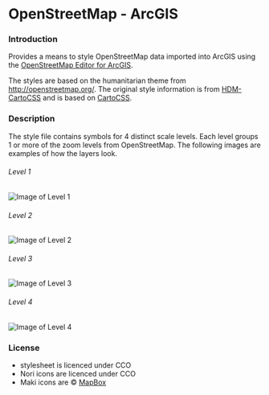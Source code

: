 # OpenStreetMap - ArcGIS

### Introduction

Provides a means to style OpenStreetMap data imported into ArcGIS using the [OpenStreetMap Editor for ArcGIS](http://www.esri.com/software/arcgis/extensions/openstreetmap).

The styles are based on the humanitarian theme from http://openstreetmap.org/. The original style information is from [HDM-CartoCSS](https://github.com/hotosm/HDM-CartoCSS) and is based on [CartoCSS](https://github.com/mapbox/carto).

### Description

The style file contains symbols for 4 distinct scale levels. Each level groups 1 or more of the zoom levels from OpenStreetMap. The following images are examples of how the layers look.
###### Level 1
![Image of Level 1](https://github.com/daveb1034/OpenStreetMap-ArcGIS/tree/master/images/Zoom1.png)

###### Level 2
![Image of Level 2](https://github.com/daveb1034/OpenStreetMap-ArcGIS/tree/master/images/Zoom2.png)

###### Level 3
![Image of Level 3](https://github.com/daveb1034/OpenStreetMap-ArcGIS/tree/master/images/Zoom3.png)

###### Level 4
![Image of Level 4](https://github.com/daveb1034/OpenStreetMap-ArcGIS/tree/master/images/Zoom4.png)

### License

- stylesheet is licenced under CCO
- Nori icons are licenced under CCO
- Maki icons are © [MapBox](https://www.mapbox.com/maki/)

